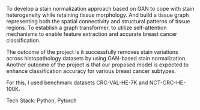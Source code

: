 To develop a stain normalization approach based on GAN to cope with stain heterogeneity while retaining tissue morphology. And build a tissue graph representing both the spatial connectivity and  structural patterns of tissue regions. To establish a graph transformer, to utilize self-attention mechanisms to enable feature extraction and accurate breast cancer classification. 

The outcome of the project is it successfully removes stain variations across histopathology datasets by using GAN-based stain normalization. Another outcome of the project is that our proposed model is expected to enhance 
classification accuracy for various breast cancer subtypes. 

For this, I used benchmark datasets CRC-VAL-HE-7K and NCT-CRC-HE-100K.

Tech Stack:
Python, Pytorch
